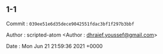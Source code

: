 ## 1-1 

 Commit : `039ee51e6d35dece9042551fdac3bf1f297b3bbf`

 Author : scripted-atom <Author : dhraief.youssef@gmail.com> 

 Date 	: Mon Jun 21 21:59:36 2021 +0000 

